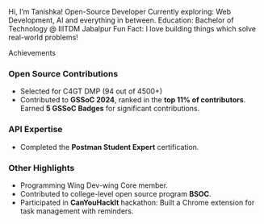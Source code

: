 Hi, I’m Tanishka!
Open-Source Developer
Currently exploring: Web Development, AI and everything in between.
Education: Bachelor of Technology @ IIITDM Jabalpur
Fun Fact: I love building things which solve real-world problems!

Achievements

### Open Source Contributions
- Selected for C4GT DMP (94 out of 4500+)
- Contributed to **GSSoC 2024**, ranked in the **top 11% of contributors**.  
  Earned **5 GSSoC Badges** for significant contributions.

### API Expertise
- Completed the **Postman Student Expert** certification.  

### Other Highlights
- Programming Wing Dev-wing Core member.
- Contributed to college-level open source program **BSOC**.
- Participated in **CanYouHackIt** hackathon: Built a Chrome extension for task management with reminders.



<!---
tanishkaa08/tanishkaa08 is a ✨ special ✨ repository because its `README.md` (this file) appears on your GitHub profile.
You can click the Preview link to take a look at your changes.
--->
